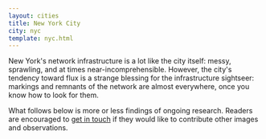 ```yaml
---
layout: cities
title: New York City
city: nyc
template: nyc.html
---
```


New York's network infrastructure is a lot like the city itself: messy, sprawling, and at times near-incomprehensible. However, the city's tendency toward flux is a strange blessing for the infrastructure sightseer: markings and remnants of the network are almost everywhere, once you know how to look for them. 

What follows below is more or less findings of ongoing research. Readers are encouraged to <a href='mailto:lifewinning@gmail.com'>get in touch</a> if they would like to contribute other images and observations.

